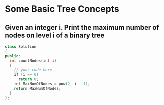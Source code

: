 # Some Basic Tree Concepts

## Given an integer i. Print the maximum number of nodes on level i of a binary tree

```cpp
class Solution
{
public:
  int countNodes(int i)
  {
    // your code here
    if (i == 0)
      return 0;
    int MaxNumOfNodes = pow(2, i - 1);
    return MaxNumOfNodes;
  }
};
```

